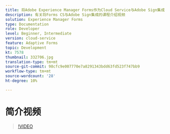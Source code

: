 ```yaml
---
title: 将Adobe Experience Manager Forms作为Cloud Service与Adobe Sign集成
description: 有关将Forms CS与Adobe Sign集成的课程介绍视频
solution: Experience Manager Forms
type: Documentation
role: Developer
level: Beginner, Intermediate
version: cloud-service
feature: Adaptive Forms
topic: Development
kt: 7578
thumbnail: 332706.jpg
translation-type: tm+mt
source-git-commit: 98cfc9e007770e7a8291343bdd63fd523f747bb9
workflow-type: tm+mt
source-wordcount: '28'
ht-degree: 10%

---
```



# 简介视频


>[!VIDEO](https://video.tv.adobe.com/v/332706?quality=12&learn=on)


